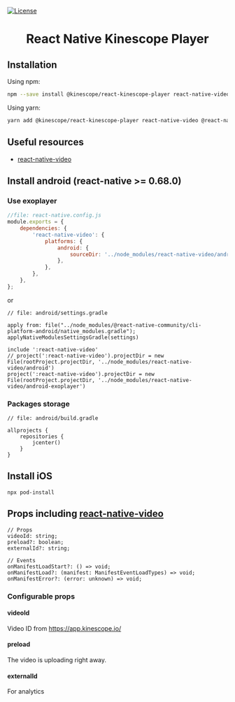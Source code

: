 [![License](https://img.shields.io/badge/License-Apache%202.0-blue.svg)](https://kinescope.io/)

<h1 align="center">React Native Kinescope Player</h1>

## Installation

Using npm:

```sh
npm --save install @kinescope/react-kinescope-player react-native-video @react-native-async-storage/async-storage
```

Using yarn:

```sh
yarn add @kinescope/react-kinescope-player react-native-video @react-native-async-storage/async-storage
```

## Useful resources
- [react-native-video](https://github.com/react-native-video/react-native-video/blob/master/API.md)

## Install android (react-native >= 0.68.0)

### Use exoplayer
```javascript
//file: react-native.config.js
module.exports = {
	dependencies: {
		'react-native-video': {
			platforms: {
				android: {
					sourceDir: '../node_modules/react-native-video/android-exoplayer',
				},
			},
		},
	},
};
```
or
```
// file: android/settings.gradle

apply from: file("../node_modules/@react-native-community/cli-platform-android/native_modules.gradle"); applyNativeModulesSettingsGradle(settings)

include ':react-native-video'
// project(':react-native-video').projectDir = new File(rootProject.projectDir, '../node_modules/react-native-video/android')
project(':react-native-video').projectDir = new File(rootProject.projectDir, '../node_modules/react-native-video/android-exoplayer')
```

### Packages storage
```
// file: android/build.gradle

allprojects {
    repositories {
        jcenter()
    }
}
```

## Install iOS

```
npx pod-install
```

## Props including [react-native-video](https://github.com/react-native-video/react-native-video/blob/master/API.md#configurable-props)
```
// Props
videoId: string;
preload?: boolean;
externalId?: string;

// Events
onManifestLoadStart?: () => void;
onManifestLoad?: (manifest: ManifestEventLoadTypes) => void;
onManifestError?: (error: unknown) => void;
```

### Configurable props

#### videoId
Video ID from https://app.kinescope.io/

#### preload
The video is uploading right away.

#### externalId
For analytics

